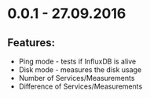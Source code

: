 # 0.0.1 - 27.09.2016
## Features:
- Ping mode - tests if InfluxDB is alive
- Disk mode - measures the disk usage
- Number of Services/Measurements
- Difference of Services/Measurements